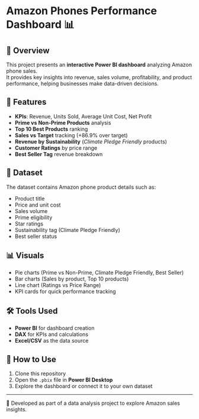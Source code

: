 # Amazon Phones Performance Dashboard 📊

## 📌 Overview
This project presents an **interactive Power BI dashboard** analyzing Amazon phone sales.  
It provides key insights into revenue, sales volume, profitability, and product performance, helping businesses make data-driven decisions.

## 🚀 Features
- **KPIs**: Revenue, Units Sold, Average Unit Cost, Net Profit  
- **Prime vs Non-Prime Products** analysis  
- **Top 10 Best Products** ranking  
- **Sales vs Target** tracking (+86.9% over target)  
- **Revenue by Sustainability** (*Climate Pledge Friendly* products)  
- **Customer Ratings** by price range  
- **Best Seller Tag** revenue breakdown  

## 📂 Dataset
The dataset contains Amazon phone product details such as:
- Product title  
- Price and unit cost  
- Sales volume  
- Prime eligibility  
- Star ratings  
- Sustainability tag (Climate Pledge Friendly)  
- Best seller status  

## 📊 Visuals
- Pie charts (Prime vs Non-Prime, Climate Pledge Friendly, Best Seller)  
- Bar charts (Sales by product, Top 10 products)  
- Line chart (Ratings vs Price Range)  
- KPI cards for quick performance tracking  

## 🛠 Tools Used
- **Power BI** for dashboard creation  
- **DAX** for KPIs and calculations  
- **Excel/CSV** as the data source  

## 📖 How to Use
1. Clone this repository  
2. Open the `.pbix` file in **Power BI Desktop**  
3. Explore the dashboard or connect it to your own dataset  

---

🔹 Developed as part of a data analysis project to explore Amazon sales insights.
